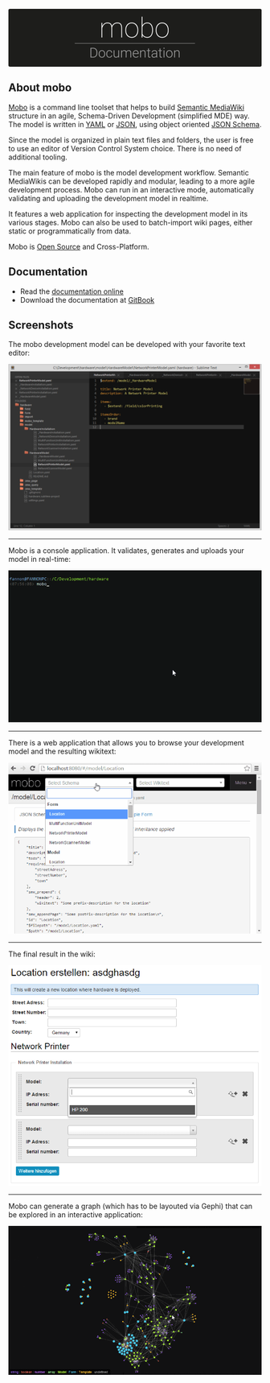 <p align="center" id="documentation-logo" style="background: #1D1D1B; border-radius:3px; padding: 8px 0 4px 0">
    <img src="_img/documentation.png"/>
</p>

## About mobo
[Mobo](https://www.npmjs.com/package/mobo) is a command line toolset that helps to build [Semantic MediaWiki](http://semantic-mediawiki.org/) structure in an agile,
Schema-Driven Development (simplified MDE) way.
The model is written in [YAML](http://yaml.org/) or [JSON](http://json.org/), using object oriented [JSON Schema](http://json-schema.org/).

Since the model is organized in plain text files and folders, the user is free to use an editor of Version Control System choice.
There is no need of additional tooling.

The main feature of mobo is the model development workflow.
Semantic MediaWikis can be developed rapidly and modular, leading to a more agile development process.
Mobo can run in an interactive mode, automatically validating and uploading the development model in realtime.

It features a web application for inspecting the development model in its various stages.
Mobo can also be used to batch-import wiki pages, either static or programmatically from data.

Mobo is [Open Source](https://github.com/Fannon/mobo) and Cross-Platform.

## Documentation
* Read the [documentation online](http://fannon.gitbooks.io/mobo-documentation/content/)
* Download the documentation at [GitBook](https://www.gitbook.com/book/fannon/mobo-documentation)

## Screenshots
The mobo development model can be developed with your favorite text editor:

![text-editor](/_img/editor.png)

----------------------------------------------------------------

Mobo is a console application. It validates, generates and uploads your model in real-time:

![cli](/_img/mobo-cli.gif)

----------------------------------------------------------------

There is a web application that allows you to browse your development model and the resulting wikitext:

![webapp](/_img/mobo-inspector.gif)

----------------------------------------------------------------

The final result in the wiki:

![forms](/_img/mobo-sf-result.png)

----------------------------------------------------------------

Mobo can generate a graph (which has to be layouted via Gephi) that can be explored in an interactive application:

![graph](/_img/mobo-graphexplorer.gif)
